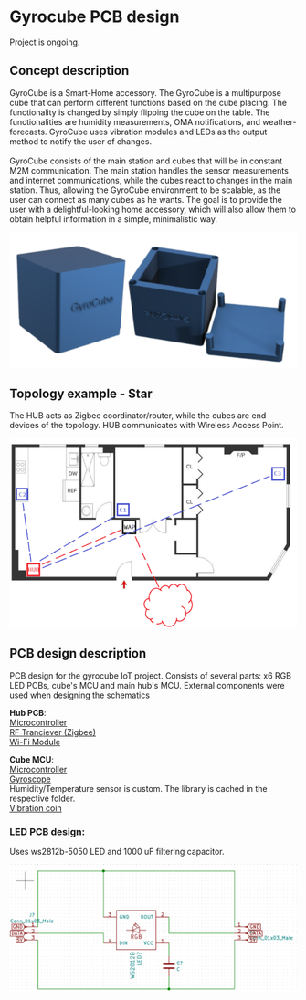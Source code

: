 # Gyrocube PCB design

Project is ongoing.

## Concept description 

GyroCube is a Smart-Home accessory. The GyroCube is a multipurpose cube that can perform different functions based on the cube placing. The functionality is changed by simply flipping the cube on the table. The functionalities are humidity measurements, OMA notifications, and weather-forecasts. GyroCube uses vibration modules and LEDs as the output method to notify the user of changes.<br><br>
GyroCube consists of the main station and cubes that will be in constant M2M communication. The main station handles the sensor measurements and internet communications, while the cubes react to changes in the main station. Thus, allowing the GyroCube environment to be scalable, as the user can connect as many cubes as he wants. 
The goal is to provide the user with a delightful-looking home accessory, which will also allow them to obtain helpful information in a simple, minimalistic way. 

![Topology](Images/gyro.PNG)

## Topology example - Star

The HUB acts as Zigbee coordinator/router, while the cubes are end devices of the topology. HUB communicates with Wireless Access Point.

![Topology](Images/top.PNG)

## PCB design description

PCB design for the gyrocube IoT project. Consists of several parts: x6 RGB LED PCBs, cube's MCU and main hub's MCU.
External components were used when designing the schematics

<b>Hub PCB</b>:<br>
[Microcontroller](https://app.ultralibrarian.com/details/23afb9f1-10a0-11e9-ab3a-0a3560a4cccc/Microchip/PIC32MX575F512H-80I-PT?open=backlink)<br>
[RF Tranciever (Zigbee)](https://app.ultralibrarian.com/details/42fe3879-10a0-11e9-ab3a-0a3560a4cccc/Microchip/AT86RF231-ZU?uid=8d6b40c328af52ac)<br>
[Wi-Fi Module](https://app.ultralibrarian.com/details/2b6afdaf-b24e-11ea-b5d0-0aebb021a1ea/Silicon-Labs/WFM200S022XNA2?uid=52bf9d8b68458d78)

<b>Cube MCU</b>:<br>
[Microcontroller](https://app.ultralibrarian.com/details/4b4afbe8-2e28-11eb-9033-0a34d6323d74/Microchip/PIC18F47K40-I-P?uid=9581580b9c884a46&exports=KiCAD&open=exports)<br>
[Gyroscope](https://app.ultralibrarian.com/details/68dbfc0c-1e52-11eb-9033-0a34d6323d74/STMicroelectronics/L3GD20H?uid=c097080110371f50)<br>
Humidity/Temperature sensor is custom. The library is cached in the respective folder.<br>
[Vibration coin](https://www.snapeda.com/parts/C0720B001F/Jinlong%20Machinery%20&amp;%20Electronics,%20Inc./view-part/)

### LED PCB design:

Uses ws2812b-5050 LED and 1000 uF filtering capacitor.

![Topology](Images/led.PNG)

